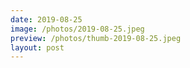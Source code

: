```yaml
---
date: 2019-08-25
image: /photos/2019-08-25.jpeg
preview: /photos/thumb-2019-08-25.jpeg
layout: post
---
```



